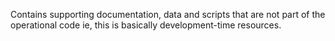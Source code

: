 Contains supporting documentation, data and scripts that are not part of the operational code
ie, this is basically development-time resources. 